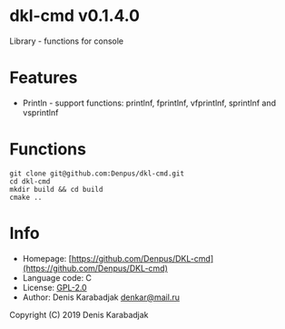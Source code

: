 dkl-cmd v0.1.4.0
====================================
Library - functions for console

# Features

* Println - support functions: printlnf, fprintlnf, vfprintlnf, sprintlnf and vsprintlnf

# Functions

```
git clone git@github.com:Denpus/dkl-cmd.git
cd dkl-cmd
mkdir build && cd build
cmake ..
```

# Info

* Homepage: [https://github.com/Denpus/DKL-cmd](https://github.com/Denpus/DKL-cmd)
* Language code: C
* License: [GPL-2.0](https://www.gnu.org/licenses/gpl-2.0.html)
* Author: Denis Karabadjak <denkar@mail.ru>

Copyright (C) 2019 Denis Karabadjak
